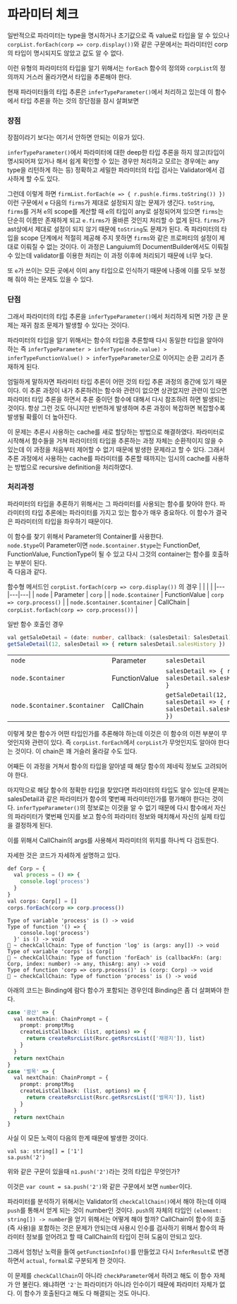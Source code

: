 # 파라미터 체크

일반적으로 파라미터는 type을 명시하거나 초기값으로 즉 value로 타입을 알 수 있으나 `corpList.forEach(corp => corp.display())`와 같은 구문에서는 파라미터인 corp의 타입이 명시되지도 않았고 값도 알 수 없다.

이런 유형의 파라미터의 타입을 알기 위해서는 `forEach` 함수의 정의와 `corpList`의 정의까지 거스러 올라가면서 타입을 추론해야 한다.

현재 파라미터들의 타입 추론은 `inferTypeParameter()`에서 처리하고 있는데 이 함수에서 타입 추론을 하는 것의 장단점을 잠시 살펴보면

### 장점

장점이라기 보다는 여기서 안하면 안되는 이유가 있다.

`inferTypeParameter()`에서 파라미터에 대한 deep한 타입 추론을 하지 않고(타입이 명시되어져 있거나 해서 쉽게 확인할 수 있는 경우만 처리하고 모르는 경우에는 any type을 리턴하게 하는 등) 정확하고 세밀한 파라미터의 타입 검사는 Validator에서 검사하게 할 수도 있다.

그런데 이렇게 하면 `firmList.forEach(e => { r.push(e.firms.toString()) })` 이런 구문에서 `e` 다음의 `firms`가 제대로 설정되지 않는 문제가 생긴다. `toString`, `firms`를 거쳐 `e`의 scope를 계산할 때 `e`의 타입이 any로 설정되어져 있으면 `firms`는 단순히 이름만 존재하게 되고 `e.firms`가 올바른 것인지 처리할 수 없게 된다. `firms`가 ast상에서 제대로 설정이 되지 않기 때문에 `toString`도 문제가 된다. 즉 파라미터의 타입을 scope 단계에서 적절히 제공해 주지 못하면 `firms`와 같은 프로퍼티의 설정이 제대로 이뤄질 수 없는 것이다. 이 과정은 Languium의 DocumentBuilder에서도 이뤄질 수 있는데 validator를 이용한 처리는 이 과정 이후에 처리되기 때문에 너무 늦다.

또 `e`가 쓰이는 모든 곳에서 이미 any 타입으로 인식하기 때문에 나중에 이를 모두 보정해 줘야 하는 문제도 있을 수 있다.

### 단점

그래서 파라미터의 타입 추론을 `inferTypeParameter()`에서 처리하게 되면 가장 큰 문제는 재귀 참조 문제가 발생할 수 있다는 것이다.

파라미터의 타입을 알기 위해서는 함수의 타입을 추론할때 다시 동일한 타입을 알아야 하는 즉 `inferTypeParameter > inferType(node.value) > inferTypeFunctionValue() > inferTypeParameter`으로 이어지는 순환 고리가 존재하게 된다.

엄밀하게 말하자면 파라미터 타입 추론이 어떤 것의 타입 추론 과정의 중간에 있기 때문이다. 이 추론 과정이 내가 추론하려는 함수와 관련이 없으면 상관없지만 관련이 있으면 파라미터 타입 추론을 하면서 추론 중이던 함수에 대해서 다시 참조하려 하면 발생되는 것이다. 항상 그런 것도 아니지만 빈번하게 발생하며 추론 과정이 복잡하면 복잡할수록 발생될 확률이 더 높아진다.

이 문제는 추론시 사용하는 cache를 새로 할당하는 방법으로 해결하였다.
파라미터로 시작해서 함수들을 거쳐 파라미터의 타입을 추론하는 과정 자체는 순환적이지 않을 수 있는데 이 과정을 처음부터 제어할 수 없기 때문에 발생한 문제라고 할 수 있다. 그래서 추론 과정에서 사용하는 cache를 파라미터를 추론할 때까지는 임시의 cache를 사용하는 방법으로 recursive definition을 처리하였다.

### 처리과정

파라미터의 타입을 추론하기 위해서는 그 파라미터를 사용되는 함수를 찾아야 한다. 파라미터의 타입 추론에는 파라미터를 가지고 있는 함수가 매우 중요하다. 이 함수가 결국은 파라미터의 타입을 좌우하기 때문이다.

이 함수를 찾기 위해서 Parameter의 Container를 사용한다.   
`node.$type`이 Parameter이면 `node.$container.$type`는
FunctionDef, FunctionValue, FunctionType이 될 수 있고 다시 그것의 container는 함수를 호출하는 부분이 된다.  
즉 다음과 같다.

함수형 메서드인 `corpList.forEach(corp => corp.display())` 의 경우
|   |   |   |
|---|---|---|
| `node`                       | Parameter     | `corp` |
| `node.$container`            | FunctionValue | `corp => corp.process()` |
| `node.$container.$container` | CallChain     | `corpList.forEach(corp => corp.process())` |

일반 함수 호출인 경우
```ts
val getSaleDetail = (date: number, callback: (salesDetail: SalesDetail) => string) => { }
getSaleDetail(12, salesDetail => { return salesDetail.salesHistory })
```
|   |   |   |
|---|---|---|
| `node`                       | Parameter     | `salesDetail` |
| `node.$container`            | FunctionValue | `salesDetail => { return salesDetail.salesHistory }` |
| `node.$container.$container` | CallChain     | `getSaleDetail(12, salesDetail => { return salesDetail.salesHistory })` |

이렇게 찾은 함수가 어떤 타입인가를 추론해야 하는데 이것은 이 함수의 이전 부분이 무엇인지와 관련이 있다. 즉 `corpList.forEach`에서 `corpList`가 무엇인지도 알아야 한다는 것이다. 이 chain은 꽤 거슬러 올라갈 수도 있다.

어째든 이 과정을 거쳐서 함수의 타입을 알아낼 때 해당 함수의 제네릭 정보도 고려되어야 한다. 

마지막으로 해당 함수의 정확한 타입을 찾았다면 파라미터의 타입도 알수 있는데 문제는 salesDetail과 같은 파라미터가 함수의 몇번째 파라미터인가를 평가해야 한다는 것이다. `inferTypeParameter()`의 정보로는 이것을 알 수 없기 때문에 다시 함수에서 자신의 파라미터가 몇번째 인지를 보고 함수의 파라미터 정보와 매치해서 자신의 실제 타입을 결정하게 된다.

이를 위해서 CallChain의 args를 사용해서 파라미터의 위치를 하나씩 다 검토한다.

자세한 것은 코드가 자세하게 설명하고 있다.

```ts
def Corp = {
  val process = () => {
    console.log('process')
  }
}
val corps: Corp[] = []
corps.forEach(corp => corp.process())
```

```
Type of variable 'process' is () -> void
Type of function '() => {
    console.log('process')
  }' is () -> void
🚀 ~ checkCallChain: Type of function 'log' is (args: any[]) -> void
Type of variable 'corps' is Corp[]
🚀 ~ checkCallChain: Type of function 'forEach' is (callbackFn: (arg: Corp, index: number) -> any, thisArg: any) -> void
Type of function 'corp => corp.process()' is (corp: Corp) -> void
🚀 ~ checkCallChain: Type of function 'process' is () -> void
```

아래의 코드는 Binding에 람다 함수가 포함되는 경우인데 Binding은 좀 더 살펴봐야 한다.

```ts
case '광산' => {
  val nextChain: ChainPrompt = {
    prompt: promptMsg
    createListCallback: (list, options) => {
      return createRsrcList(Rsrc.getRsrcsList(['채광지']), list)
    }
  }
  return nextChain
}
case '벌목' => {
  val nextChain: ChainPrompt = {
    prompt: promptMsg
    createListCallback: (list, options) => {
      return createRsrcList(Rsrc.getRsrcsList(['벌목지']), list)
    }
  }
  return nextChain
}
```

사실 이 모든 노력이 다음의 한계 때문에 발생한 것이다.

```
val sa: string[] = ['1']
sa.push('2')
```
위와 같은 구문이 있을때 `n1.push('2')`라는 것의 타입은 무엇인가?

이것은 `var count = sa.push('2')`와 같은 구문에서 보면 `number`이다.

파라미터를 분석하기 위해서는 Validator의 `checkCallChain()`에서 해야 하는데 이때 `push`를 통해서 얻게 되는 것이 number인 것이다.
`push`의 자체의 타입인 `(element: string[]) -> number`을 얻기 위해서는 어떻게 해야 할까? CallChain이 함수의 호출(즉 사용)을 포함하는 것은 문제가 안되는데 사용시 인수를 검사하기 위해서 함수의 파라미터 정보를 얻어려고 할 때 CallChain의 타입이 전혀 도움이 안되고 있다.

그래서 엄청난 노력을 들여 `getFunctionInfo()`를 만들었고 다시 `InferResult`로 변경하면서 `actual`, `formal`로 구분되게 한 것이다.

이 문제를 `checkCallChain`이 아니라 `checkParameter`에서 하려고 해도 이 함수 자체가 안 불린다. 왜냐하면 `'2'`는 파라미터가 아니라 인수이기 때문에 파라미터 자체가 없다. 이 함수가 호출된다고 해도 다 해결되는 것도 아니다.

